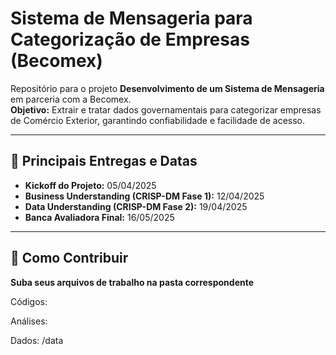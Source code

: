 # Sistema de Mensageria para Categorização de Empresas (Becomex)

Repositório para o projeto **Desenvolvimento de um Sistema de Mensageria** em parceria com a Becomex.  
**Objetivo:** Extrair e tratar dados governamentais para categorizar empresas de Comércio Exterior, garantindo confiabilidade e facilidade de acesso.

---

## 📅 Principais Entregas e Datas
- **Kickoff do Projeto:** 05/04/2025  
- **Business Understanding (CRISP-DM Fase 1):** 12/04/2025  
- **Data Understanding (CRISP-DM Fase 2):** 19/04/2025  
- **Banca Avaliadora Final:** 16/05/2025  

---

## 📂 Como Contribuir
**Suba seus arquivos de trabalho na pasta correspondente**

Códigos: 

Análises: 

Dados: /data

